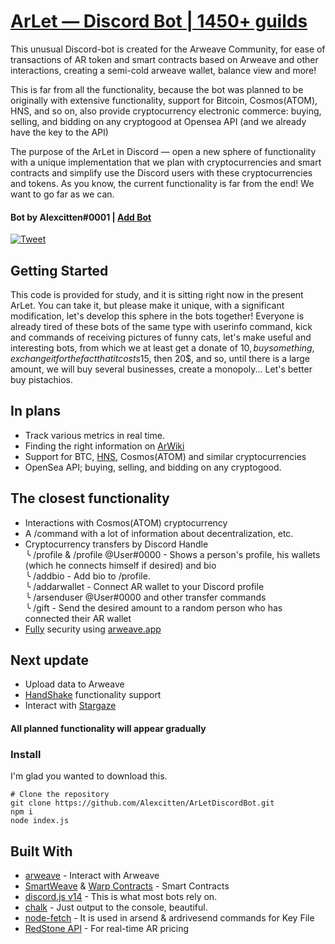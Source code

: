 # [ArLet — Discord Bot | 1450+ guilds](https://arlet.tech)

This unusual Discord-bot is created for the Arweave Community, for ease of transactions of AR token and smart contracts based on Arweave and other interactions, creating a semi-cold arweave wallet, balance view and more!

This is far from all the functionality, because the bot was planned to be originally with extensive functionality, support for Bitcoin, Cosmos(ATOM), HNS, and so on, also provide cryptocurrency electronic commerce: buying, selling, and bidding on any cryptogood at Opensea API (and we already have the key to the API)

The purpose of the ArLet in Discord — open a new sphere of functionality with a unique implementation that we plan with cryptocurrencies and smart contracts and simplify use the Discord users with these cryptocurrencies and tokens. As you know, the current functionality is far from the end! We want to go far as we can.

#### Bot by Alexcitten#0001 | [Add Bot](https://discord.com/api/oauth2/authorize?client_id=631868778074079245&permissions=2147795968&scope=bot%20applications.commands)
[![Tweet](https://img.shields.io/twitter/url/http/shields.io.svg?style=social)](https://twitter.com/intent/tweet?text=This%20Discord%20Bot%20made%20for%20interact%20with%20cryptocurrencies&url=https://github.com/Alexcitten/ArLetDiscordBot%20&hashtags=arweave,arweavediscord,smartweave,discordbot,discordfuture,bitcoindiscord,hns,cosmosatom,crypto,cryptocurrency,redstone,ArLet,technology,future,smartdiscord)

## Getting Started

This code is provided for study, and it is sitting right now in the present ArLet. You can take it, but please make it unique, with a significant modification, let's develop this sphere in the bots together! Everyone is already tired of these bots of the same type with userinfo command, kick and commands of receiving pictures of funny cats, let's make useful and interesting bots, from which we at least get a donate of 10$, buy something, exchange it for the fact that it costs 15$, then 20$, and so, until there is a large amount, we will buy several businesses, create a monopoly... Let's better buy pistachios.

## In plans

* Track various metrics in real time.
* Finding the right information on [ArWiki](https://arwiki.wiki/#/en)
* Support for BTC, [HNS](https://hsd-dev.org/), Cosmos(ATOM) and similar cryptocurrencies
* OpenSea API; buying, selling, and bidding on any cryptogood.

## The closest functionality
* Interactions with Cosmos(ATOM) cryptocurrency
* A /command with a lot of information about decentralization, etc.
* Cryptocurrency transfers by Discord Handle<br>
    ╰ /profile & /profile @User#0000 - Shows a person's profile, his wallets (which he connects himself if desired) and bio<br>
       ╰ /addbio - Add bio to /profile.<br>
         ╰ /addarwallet - Connect AR wallet to your Discord profile<br>
           ╰ /arsenduser @User#0000 <quantity> <Key File.json> and other transfer commands<br>
             ╰ /gift <quantity> <Key File.json> - Send the desired amount to a random person who has connected their AR wallet<br>
* [Fully](https://github.com/jfbeats/ArweaveWalletConnectorNode) security using [arweave.app](https://arweave.app)

## Next update
* Upload data to Arweave
* [HandShake](https://hsd-dev.org/) functionality support
* Interact with [Stargaze](https://stargaze.zone)

#### All planned functionality will appear gradually
         
### Install

I'm glad you wanted to download this.

```
# Clone the repository
git clone https://github.com/Alexcitten/ArLetDiscordBot.git
npm i
node index.js
```

## Built With

* [arweave](https://www.npmjs.com/package/arweave) - Interact with Arweave
* [SmartWeave](https://academy.warp.cc/tutorials/elementary/smartweave) & [Warp Contracts](https://github.com/warp-contracts/warp) - Smart Contracts
* [discord.js v14](https://discord.js.org/#/) - This is what most bots rely on.
* [chalk](https://www.npmjs.com/package/chalk) - Just output to the console, beautiful.
* [node-fetch](https://www.npmjs.com/package/node-fetch) - It is used in arsend & ardrivesend commands for Key File
* [RedStone API](https://www.npmjs.com/package/redstone-api) - For real-time AR pricing
